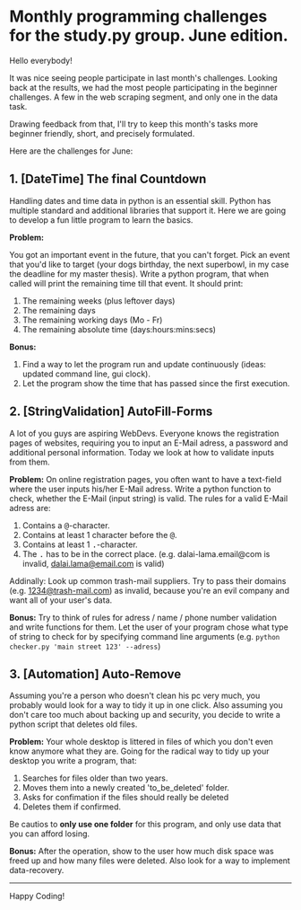 # Monthly programming challenges for the study.py group. June edition.

Hello everybody!

It was nice seeing people participate in last month's challenges. Looking back at the results, we had the most people participating in the beginner challenges. A few in the web scraping segment, and only one in the data task.

Drawing feedback from that, I'll try to keep this month's tasks more beginner friendly, short, and precisely formulated.

Here are the challenges for June:

## 1. [DateTime] The final Countdown

Handling dates and time data in python is an essential skill. Python has multiple standard and additional libraries that support it. Here we are going to develop a fun little program to learn the basics.

**Problem:**

You got an important event in the future, that you can't forget. Pick an event that you'd like to target (your dogs birthday, the next superbowl, in my case the deadline for my master thesis). Write a python program, that when called will print the remaining time till that event. It should print:

1. The remaining weeks (plus leftover days)
2. The remaining days
3. The remaining working days (Mo - Fr)
4. The remaining absolute time (days:hours:mins:secs)

**Bonus:**

1. Find a way to let the program run and update continuously (ideas: updated command line, gui clock).
2. Let the program show the time that has passed since the first execution.



## 2. [StringValidation] AutoFill-Forms

A lot of you guys are aspiring WebDevs. Everyone knows the registration pages of websites, requiring you to input an E-Mail adress, a password and additional personal information. Today we look at how to validate inputs from them.

**Problem:** On online registration pages, you often want to have a text-field where the user inputs his/her E-Mail adress. Write a python function to check, whether the E-Mail (input string) is valid. The rules for a valid E-Mail adress are:

1. Contains a <kbd>@</kbd>-character.
2. Contains at least 1 character before the <kbd>@</kbd>.
3. Contains at least 1 <kbd>.</kbd>-character.
4. The <kbd>.</kbd> has to be in the correct place. (e.g. dalai-lama.email@com is invalid, dalai.lama@email.com is valid)

Addinally: Look up common trash-mail suppliers. Try to pass their domains (e.g. 1234@trash-mail.com) as invalid, because you're an evil company and want all of your user's data.

**Bonus:** Try to think of rules for adress / name / phone number validation and write functions for them. Let the user of your program chose what type of string to check for by specifying command line arguments (e.g. `python checker.py 'main street 123' --adress`)


## 3. [Automation] Auto-Remove

Assuming you're a person who doesn't clean his pc very much, you probably would look for a way to tidy it up in one click. Also assuming you don't care too much about backing up and security, you decide to write a python script that deletes old files.

**Problem:** Your whole desktop is littered in files of which you don't even know anymore what they are. Going for the radical way to tidy up your desktop you write a program, that:

1. Searches for files older than two years.
2. Moves them into a newly created 'to_be_deleted' folder.
3. Asks for confimation if the files should really be deleted
4. Deletes them if confirmed.

Be cautios to **only use one folder** for this program, and only use data that you can afford losing. 

**Bonus:** After the operation, show to the user how much disk space was freed up and how many files were deleted. Also look for a way to implement data-recovery.

---------

Happy Coding!
